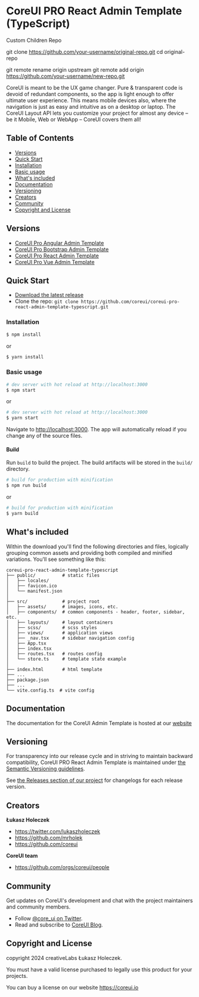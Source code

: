 # CoreUI PRO React Admin Template (TypeScript)

Custom Children Repo

git clone https://github.com/your-username/original-repo.git
cd original-repo

git remote rename origin upstream
git remote add origin https://github.com/your-username/new-repo.git

CoreUI is meant to be the UX game changer. Pure & transparent code is devoid of redundant components, so the app is light enough to offer ultimate user experience. This means mobile devices also, where the navigation is just as easy and intuitive as on a desktop or laptop. The CoreUI Layout API lets you customize your project for almost any device – be it Mobile, Web or WebApp – CoreUI covers them all!

## Table of Contents

* [Versions](#versions)
* [Quick Start](#quick-start)
* [Installation](#installation)
* [Basic usage](#basic-usage)
* [What's included](#whats-included)
* [Documentation](#documentation)
* [Versioning](#versioning)
* [Creators](#creators)
* [Community](#community)
* [Copyright and License](#copyright-and-license)

## Versions

* [CoreUI Pro Angular Admin Template](https://coreui.io/product/angular-dashboard-template/)
* [CoreUI Pro Bootstrap Admin Template](https://coreui.io/product/bootstrap-dashboard-template/)
* [CoreUI Pro React Admin Template](https://coreui.io/product/react-dashboard-template/)
* [CoreUI Pro Vue Admin Template](https://coreui.io/product/vue-dashboard-template/)

## Quick Start

- [Download the latest release](https://github.com/coreui/coreui-pro-react-admin-template-typescript/archive/refs/heads/main.zip)
- Clone the repo: `git clone https://github.com/coreui/coreui-pro-react-admin-template-typescript.git`

### Installation

``` bash
$ npm install
```

or

``` bash
$ yarn install
```

### Basic usage

``` bash
# dev server with hot reload at http://localhost:3000
$ npm start 
```

or 

``` bash
# dev server with hot reload at http://localhost:3000
$ yarn start
```

Navigate to [http://localhost:3000](http://localhost:3000). The app will automatically reload if you change any of the source files.

#### Build

Run `build` to build the project. The build artifacts will be stored in the `build/` directory.

```bash
# build for production with minification
$ npm run build
```

or

```bash
# build for production with minification
$ yarn build
```

## What's included

Within the download you'll find the following directories and files, logically grouping common assets and providing both compiled and minified variations. You'll see something like this:

```
coreui-pro-react-admin-template-typescript
├── public/          # static files
│   ├── locales/
│   ├── favicon.ico
│   └── manifest.json
│
├── src/             # project root
│   ├── assets/      # images, icons, etc.
│   ├── components/  # common components - header, footer, sidebar, etc.
│   ├── layouts/     # layout containers
│   ├── scss/        # scss styles
│   ├── views/       # application views
│   ├── _nav.tsx     # sidebar navigation config
│   ├── App.tsx
│   ├── index.tsx
│   ├── routes.tsx   # routes config
│   └── store.ts     # template state example 
│
├── index.html       # html template
├── ...
├── package.json
├── ...
└── vite.config.ts  # vite config
```

## Documentation

The documentation for the CoreUI Admin Template is hosted at our [website](https://coreui.io/react/docs/templates/installation/)

## Versioning

For transparency into our release cycle and in striving to maintain backward compatibility, CoreUI PRO React Admin Template is maintained under [the Semantic Versioning guidelines](http://semver.org/).

See [the Releases section of our project](https://github.com/coreui/coreui-pro-react-admin-template-typescript/releases) for changelogs for each release version.

## Creators

**Łukasz Holeczek**
* <https://twitter.com/lukaszholeczek>
* <https://github.com/mrholek>
* <https://github.com/coreui>

**CoreUI team**
* https://github.com/orgs/coreui/people

## Community

Get updates on CoreUI's development and chat with the project maintainers and community members.

- Follow [@core_ui on Twitter](https://twitter.com/core_ui).
- Read and subscribe to [CoreUI Blog](https://coreui.ui/blog/).

## Copyright and License

copyright 2024 creativeLabs Łukasz Holeczek.   

You must have a valid license purchased to legally use this product for
your projects.

You can buy a license on our website https://coreui.io
